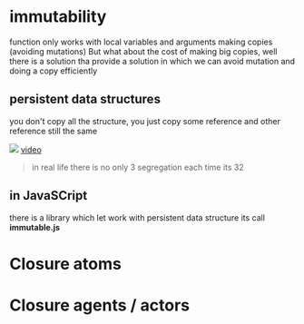 # immutability
function only works with local variables and arguments making copies (avoiding mutations)
But what about the cost of making big copies, well there is a solution tha provide a solution in which we can avoid mutation and doing a copy efficiently
## persistent data structures
you don't copy all the structure, you just copy some reference and other reference still the same

![](https://i.postimg.cc/K8Bf2wjr/Screenshot-from-2022-06-14-11-43-56.png)
[video](https://youtu.be/0if71HOyVjY?t=1360)
> in real life there is no only 3 segregation each time its 32

## in JavaSCript
there is a library which let work with persistent data structure its call **immutable.js**

# Closure atoms

# Closure agents / actors
